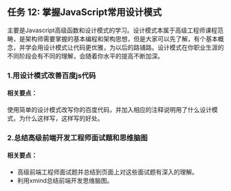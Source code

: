 ## 任务 12: 掌握JavaScript常用设计模式
主要是Javascript高级函数和设计模式的学习。设计模式本属于高级工程师课程范畴，是架构师需要掌握的基本编程和架构思想，但是大家可以先了解，有个基本概念，并学会用设计模式让代码更优雅，为以后的路铺路。设计模式在你职业生涯的不同阶段会有不同的理解，会随着你水平的提高不断加深。
### 1.用设计模式改善百度js代码
#### 相关要点：
使用简单的设计模式改写你的百度代码，并加入相应的注释说明用了什么设计模式，为什么这样写，这样写的好处。

### 2.总结高级前端开发工程师面试题和思维脑图
#### 相关要点：
* 高级前端工程师面试题并总结到页面上对这些面试题有深入的理解。
* 利用xmind总结前端开发思维脑图。
